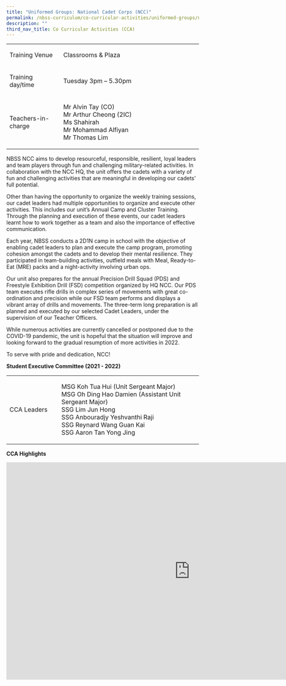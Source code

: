 ```yaml
---
title: "Uniformed Groups: National Cadet Corps (NCC)"
permalink: /nbss-curriculum/co-curricular-activities/uniformed-groups/national-cadet-corps-ncc/
description: ""
third_nav_title: Co Curricular Activities (CCA)
---
```





<table width="0">
<tbody>
<tr>
<td width="144">
<p>Training Venue</p>
</td>
<td width="456">
<p>Classrooms &amp; Plaza</p>
</td>
</tr>
<tr>
<td width="144">
<p>Training day/time</p>
</td>
<td width="456">
<p>Tuesday 3pm &ndash; 5.30pm</p>
</td>
</tr>
<tr>
<td width="144">
<p>Teachers-in-charge</p>
</td>
<td width="456">
<p>Mr Alvin Tay (CO)<br />Mr Arthur Cheong (2IC)<br />Ms Shahirah<br />Mr Mohammad Alfiyan<br />Mr Thomas Lim</p>
</td>
</tr>
</tbody>
</table>
<p>NBSS NCC aims to develop resourceful, responsible, resilient, loyal leaders and team players through fun and challenging military-related activities. In collaboration with the NCC HQ, the unit offers the cadets with a variety of fun and challenging activities that are meaningful in developing our cadets&rsquo; full potential.</p>
<p>Other than having the opportunity to organize the weekly training sessions, our cadet leaders had multiple opportunities to organize and execute other activities. This includes our unit&rsquo;s Annual Camp and Cluster Training. Through the planning and execution of these events, our cadet leaders learnt how to work together as a team and also the importance of effective communication.</p>
<p>Each year, NBSS conducts a 2D1N camp in school with the objective of enabling cadet leaders to plan and execute the camp program, promoting cohesion amongst the cadets and to develop their mental resilience. They participated in team-building activities, outfield meals with Meal, Ready-to-Eat (MRE) packs and a night-activity involving urban ops.</p>
<p>Our unit also prepares for the annual Precision Drill Squad (PDS) and Freestyle Exhibition Drill (FSD) competition organized by HQ NCC. Our PDS team executes rifle drills in complex series of movements with great co-ordination and precision while our FSD team performs and displays a vibrant array of drills and movements. The three-term long preparation is all planned and executed by our selected Cadet Leaders, under the supervision of our Teacher Officers.</p>
<p>While numerous activities are currently cancelled or postponed due to the COVID-19 pandemic, the unit is hopeful that the situation will improve and looking forward to the gradual resumption of more activities in 2022.&nbsp;</p>
<p>To serve with pride and dedication, NCC!</p>
<p><strong>Student Executive Committee (2021 - 2022)</strong></p>
<table width="0">
<tbody>
<tr>
<td width="144">
<p>CCA Leaders</p>
</td>
<td width="456">
<p>MSG Koh Tua Hui (Unit Sergeant Major)<br />MSG Oh Ding Hao Damien (Assistant Unit Sergeant Major)<br />SSG Lim Jun Hong<br />SSG Anbouradjy Yeshvanthi Raji<br />SSG&nbsp;Reynard Wang Guan Kai<br />SSG Aaron Tan Yong Jing</p>
</td>
</tr>
</tbody>
</table>
<p><strong>CCA Highlights</strong></p>
<iframe src="https://docs.google.com/presentation/d/e/2PACX-1vRxvhqYa6xUv7fheQL5vze7MplbR1L7n3hOMXoz6Nr6O4q-ogWHNG_NJQ517cfgdKBEZqHtNagkGiOG/embed?start=false&loop=false&delayms=10000" frameborder="0" width="960" height="569" allowfullscreen="true"></iframe>